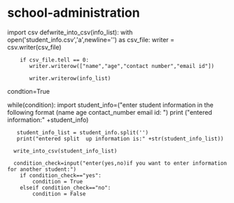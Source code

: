 # school-administration
import csv
defwrite_into_csv(info_list):
    with open('student_info.csv','a',newline='') as csv_file:
        writer = csv.writer(csv_file)
        
        if csv_file.tell == 0:
           writer.writerow(["name","age","contact number","email id"])
           
           writer.writerow(info_list)

condtion=True

while(condition):
      import student_info=("enter student information in the following  format (name age contact_number email id: ")
       print ("entered information:" +student_info)
     
       student_info_list = student_info.split('')
       print("entered split  up information is:" +str(student_info_list))
      
      write_into_csv(student_info_list)
      
      condition_check=input("enter(yes,no)if you want to enter information for another student:")
        if condition_check=="yes":
            condition = True
        elseif condition_check=="no":
            condition = False
     
